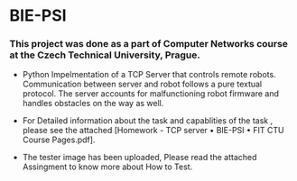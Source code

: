 # BIE-PSI
### This project was done as a part of Computer Networks course at the Czech Technical University, Prague.

- Python Impelmentation of a TCP Server that controls remote robots. Communication between server and robot follows a pure textual protocol. The server accounts for malfunctioning robot firmware and handles obstacles on the way as well. 

- For Detailed information about the task and capablities of the task , please see the attached [Homework - TCP server • BIE-PSI • FIT CTU Course Pages.pdf].
- The tester image has been uploaded, Please read the attached Assingment to know more about How to Test. 

